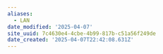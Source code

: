 ```yaml
---
aliases:
  - LAN
date_modified: '2025-04-07'
site_uuid: 7c4630e4-4cbe-4b99-817b-c51a56f249de
date_created: '2025-04-07T22:42:08.631Z'
---
```



